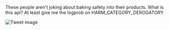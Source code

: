 These people aren't joking about baking safety into their products. What is this api? At least give me the logprob on HARM_CATEGORY_DEROGATORY


![Tweet image](/asset/crosspoast/GBQogqna0AAdIKr.jpg)

